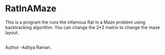 # RatInAMaze

This is a program the runs the infamous Rat in a Maze problem using backtracking algorithm. You can change the 2\*2 matrix to change the maze layout.

<br>
Author -Aditya Raman.
